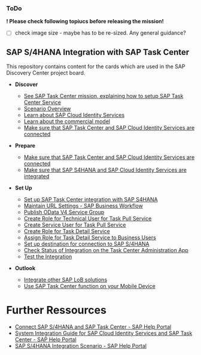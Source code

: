 ### ToDo
**! Please check following topiucs before releasing the mission!**

- [ ] check image size - maybe has to be re-sized. Any general guidance?
## SAP S/4HANA Integration with SAP Task Center

This repository contains content for the cards which are used in the SAP Discovery Center project board.

- **Discover**
    - [See SAP Task Center mission, explaining how to setup SAP Task Center Service](prereq-setup-sap-task-center.md)
    - [Scenario Overview](introduction-task-center-s4hana-onprem-scenario.md)
    - [Learn about SAP Cloud Identity Services](learn-about-sap-cloud-identity-services.md)
    - [Learn about the commercial model](../btp-inital-setup/check-commercial-prereq-for-sap-task-center.md)
    - [Make sure that SAP Task Center and SAP Cloud Identity Services are connected](check-task-center-cloud-idenity-services-integration.md)
   

- **Prepare**
    - [Make sure that SAP Task Center and SAP Cloud Identity Services are connected](check-task-center-cloud-idenity-services-integration.md)
    - [Make sure that SAP S4HANA and SAP Cloud Identity Services are integrated](cloud-idenity-services-s4hana-integration.md)


- **Set Up**
    - [Set up SAP Task Center integration with SAP S4HANA](intro-set-up-task-center-with-s4hana.md)
    - [Maintain URL Settings - SAP Business Workflow](s4h-business-workflow-maintain-url-settings.md)
    - [Publish OData V4 Service Group](s4h-cust-publish-odata-service-group.md)
    - [Create Role for Technical User for Task Pull Service](s4h-cust-pfcg-create-role-task-pull-service.md)
    - [Create Service User for Task Pull Service](s4h-cust-su01-create-service-user-task-pull-service.md)
    - [Create Role for Task Detail Service](s4h-cust-pfcg-create-role-task-detail-service.md)
    - [Assign Role for Task Detail Service to Business Users](s4h-cust-assign-role-business-user.md)
    - [Set up destination for connection to SAP S/4HANA](btp-create-destination-to-s4hana.md)
    - [Check Status of Integration on the Task Center Administration App](check-status-s4hana-integration.md)
    - [Test the Integration](test-the-integration.md)

- **Outlook**
    - [Integrate other SAP LoB solutions](integrate-with-other-lob-solutions.md)
    - [Use SAP Task Center function on your Mobile Device](use-task-center-function-on-mobile-start.md)

# Further Ressources
- [Connect SAP S/4HANA and SAP Task Center - SAP Help Portal](https://help.sap.com/docs/TASK_CENTER/08cbda59b4954e93abb2ec85f1db399d/143af9bb452f4aa5a9980035d9edee5b.html?version=Cloud)
- [System Integration Guide for SAP Cloud Identity Services and SAP Task Center - SAP Help Portal](https://help.sap.com/viewer/b95c3d5bab324a3a8409eee5267a5b75/Cloud/en-US/27947dfb325047018603446439050a6b.html?q=task%20center)
- [SAP S/4HANA Integration Scenario - SAP Help Portal](https://help.sap.com/viewer/b95c3d5bab324a3a8409eee5267a5b75/Cloud/en-US/dc7ba639647d4ddaa88874eb7656dff1.html)
